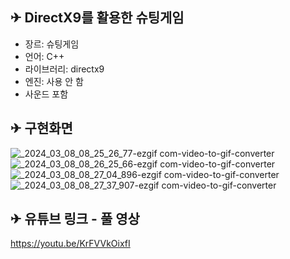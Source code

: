 ## ✈ DirectX9를 활용한 슈팅게임
 - 장르: 슈팅게임
 - 언어: C++
 - 라이브러리: directx9
 - 엔진: 사용 안 함
 - 사운드 포함

## ✈ 구현화면
![_2024_03_08_08_25_26_77-ezgif com-video-to-gif-converter](https://github.com/khwoowoo/cpp_shooting_game/assets/23547185/cb5f85e5-94ea-48c1-9b43-03db14329ace)
![_2024_03_08_08_26_25_66-ezgif com-video-to-gif-converter](https://github.com/khwoowoo/cpp_shooting_game/assets/23547185/10e01a17-8e38-490d-90b3-34ce6c6d2ced)
![_2024_03_08_08_27_04_896-ezgif com-video-to-gif-converter](https://github.com/khwoowoo/cpp_shooting_game/assets/23547185/8a5562e4-66b7-4df3-8727-aa4c00fd3e72)
![_2024_03_08_08_27_37_907-ezgif com-video-to-gif-converter](https://github.com/khwoowoo/cpp_shooting_game/assets/23547185/458cf3ea-15d9-4a03-87c8-85578e1fe709)


## ✈ 유튜브 링크 - 풀 영상
https://youtu.be/KrFVVkOixfI
